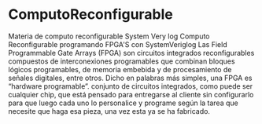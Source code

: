 # ComputoReconfigurable
Materia de computo reconfigurable System Very log 
Computo Reconfigurable programando FPGA'S con SystemVeriglog 
Las Field Programmable Gate Arrays (FPGA) son circuitos integrados reconfigurables compuestos de interconexiones programables que combinan bloques lógicos programables, de memoria embebida y de procesamiento de señales digitales, entre otros. Dicho en palabras más simples, una FPGA es “hardware programable”.
conjunto de circuitos integrados, como puede ser cualquier chip, que está pensado para entregarse al cliente sin configurarlo para que luego cada uno lo personalice y programe según la tarea que necesite que haga esa pieza, una vez esta ya se ha fabricado.
